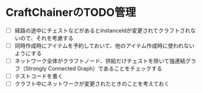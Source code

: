 # CraftChainerのTODO管理

- [ ] 経路の途中にチェストなどがあるとInstanceIdが変更されてクラフトされないので、それを考慮する
- [ ] 同時作成時にアイテムを予約しておいて、他のアイテム作成時に使われないようにする
- [ ] ネットワーク全体がクラフトノード、供給だけチェストを除いて強連結グラフ（Strongly Connected Graph）であることをチェックする
- [ ] テストコードを書く
- [ ] クラフト中にネットワークが変更されたときのことを考えておく